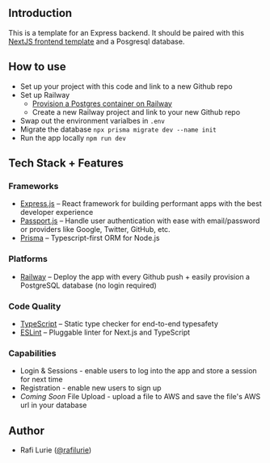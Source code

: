 ## Introduction
This is a template for an Express backend. It should be paired with this [NextJS frontend template](https://github.com/ruffyhacks/template-frontend) and a Posgresql database.

## How to use

- Set up your project with this code and link to a new Github repo
- Set up Railway
  - [Provision a Postgres container on Railway](https://dev.new)
  - Create a new Railway project and link to your new Github repo
- Swap out the environment varialbes in `.env`
- Migrate the database `npx prisma migrate dev --name init`
- Run the app locally `npm run dev`

## Tech Stack + Features

### Frameworks

- [Express.js](https://expressjs.com/) – React framework for building performant apps with the best developer experience
- [Passport.js](https://www.passportjs.org/) – Handle user authentication with ease with email/password or providers like Google, Twitter, GitHub, etc.
- [Prisma](https://www.prisma.io/) – Typescript-first ORM for Node.js

### Platforms

- [Railway](https://railway.app/) – Deploy the app with every Github push + easily provision a PostgreSQL database (no login required)


### Code Quality

- [TypeScript](https://www.typescriptlang.org/) – Static type checker for end-to-end typesafety
- [ESLint](https://eslint.org/) – Pluggable linter for Next.js and TypeScript

### Capabilities

- Login & Sessions - enable users to log into the app and store a session for next time
- Registration - enable new users to sign up
- *Coming Soon* File Upload - upload a file to AWS and save the file's AWS url in your database

## Author

- Rafi Lurie ([@rafilurie](https://twitter.com/rafilikeruffy))